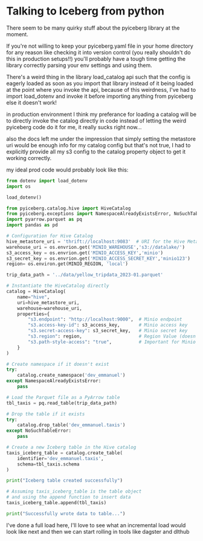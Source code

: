 # Talking to Iceberg from python

There seem to be many quirky stuff about the pyiceberg library at the moment.

If you're not willing to keep your pyiceberg.yaml file in your home directory for any reason like checking it into version control (you really shouldn't do this in production setups!!) you'll probably have a tough time getting the library correctly parsing your env settings and using them.

There's a weird thing in the library load_catalog api such that the config is eagerly loaded as soon as you import that library instead of it being loaded at the point where you invoke the api, because of this weirdness, I've had to import load_dotenv and invoke it before importing anything from pyiceberg else it doesn't work!

in production environment I think my preferance for loading a catalog will be to directly invoke the catalog directly in code instead of letting the weird pyiceberg code do it for me, it really sucks right now...

also the docs left me under the impression that simply setting the metastore uri would be enough info for my catalog config but that's not true, I had to explicitly provide all my s3 config to the catalog property object to get it working correctly.

my ideal prod code would probably look like this:

```python
from dotenv import load_dotenv
import os

load_dotenv()

from pyiceberg.catalog.hive import HiveCatalog
from pyiceberg.exceptions import NamespaceAlreadyExistsError, NoSuchTableError
import pyarrow.parquet as pq
import pandas as pd

# Configuration for Hive Catalog
hive_metastore_uri = 'thrift://localhost:9083'  # URI for the Hive Metastore
warehouse_uri = os.envrion.get('MINIO_WAREHOUSE','s3://datalake/')
s3_access_key = os.envrion.get('MINIO_ACCESS_KEY','minio')
s3_secret_key = os.envrion.get('MINIO_ACCESS_SECRET_KEY','minio123')
region= os.environ.get(MINIO_REGION, 'local')

trip_data_path = '../data/yellow_tripdata_2023-01.parquet'

# Instantiate the HiveCatalog directly
catalog = HiveCatalog(
    name="hive",
    uri=hive_metastore_uri,
    warehouse=warehouse_uri,
    properties={
        "s3.endpoint": "http://localhost:9000",  # Minio endpoint
        "s3.access-key-id": s3_access_key,       # Minio access key
        "s3.secret-access-key": s3_secret_key,   # Minio secret key
        "s3.region": region,                     # Region Value (doesn't matter for Minio but should match)
        "s3.path-style-access": "true",          # Important for Minio
    }
)

# Create namespace if it doesn't exist
try:
    catalog.create_namespace('dev_emmanuel')
except NamespaceAlreadyExistsError:
    pass

# Load the Parquet file as a PyArrow table
tbl_taxis = pq.read_table(trip_data_path)

# Drop the table if it exists
try:
    catalog.drop_table('dev_emmanuel.taxis')
except NoSuchTableError:
    pass

# Create a new Iceberg table in the Hive catalog
taxis_iceberg_table = catalog.create_table(
    identifier='dev_emmanuel.taxis',
    schema=tbl_taxis.schema
)

print("Iceberg table created successfully")

# Assuming taxis_iceberg_table is the table object
# and using the append function to insert data
taxis_iceberg_table.append(tbl_taxis)

print("Successfully wrote data to table...")

```

I've done a full load here, I'll love to see what an incremental load would look like next and then we can start rolling in tools like dagster and dlthub